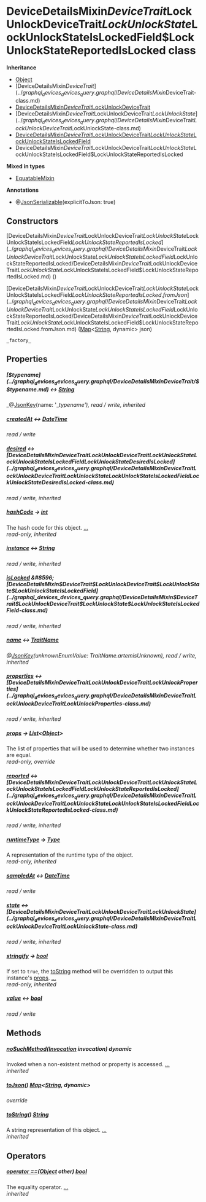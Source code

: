 


# DeviceDetailsMixin$DeviceTrait$LockUnlockDeviceTrait$LockUnlockState$LockUnlockStateIsLockedField$LockUnlockStateReportedIsLocked class











**Inheritance**

- [Object](https://api.flutter.dev/flutter/dart-core/Object-class.html)
- [DeviceDetailsMixin$DeviceTrait](../graphql_devices_devices_query.graphql/DeviceDetailsMixin$DeviceTrait-class.md)
- [DeviceDetailsMixin$DeviceTrait$LockUnlockDeviceTrait](../graphql_devices_devices_query.graphql/DeviceDetailsMixin$DeviceTrait$LockUnlockDeviceTrait-class.md)
- [DeviceDetailsMixin$DeviceTrait$LockUnlockDeviceTrait$LockUnlockState](../graphql_devices_devices_query.graphql/DeviceDetailsMixin$DeviceTrait$LockUnlockDeviceTrait$LockUnlockState-class.md)
- [DeviceDetailsMixin$DeviceTrait$LockUnlockDeviceTrait$LockUnlockState$LockUnlockStateIsLockedField](../graphql_devices_devices_query.graphql/DeviceDetailsMixin$DeviceTrait$LockUnlockDeviceTrait$LockUnlockState$LockUnlockStateIsLockedField-class.md)
- DeviceDetailsMixin$DeviceTrait$LockUnlockDeviceTrait$LockUnlockState$LockUnlockStateIsLockedField$LockUnlockStateReportedIsLocked


**Mixed in types**

- [EquatableMixin](https://pub.dev/documentation/equatable/1.2.6/equatable/EquatableMixin-mixin.html)



**Annotations**

- @[JsonSerializable](https://pub.dev/documentation/json_annotation/3.1.1/json_annotation/JsonSerializable-class.html)(explicitToJson: true)

## Constructors

[DeviceDetailsMixin$DeviceTrait$LockUnlockDeviceTrait$LockUnlockState$LockUnlockStateIsLockedField$LockUnlockStateReportedIsLocked](../graphql_devices_devices_query.graphql/DeviceDetailsMixin$DeviceTrait$LockUnlockDeviceTrait$LockUnlockState$LockUnlockStateIsLockedField$LockUnlockStateReportedIsLocked/DeviceDetailsMixin$DeviceTrait$LockUnlockDeviceTrait$LockUnlockState$LockUnlockStateIsLockedField$LockUnlockStateReportedIsLocked.md) ()

    

[DeviceDetailsMixin$DeviceTrait$LockUnlockDeviceTrait$LockUnlockState$LockUnlockStateIsLockedField$LockUnlockStateReportedIsLocked.fromJson](../graphql_devices_devices_query.graphql/DeviceDetailsMixin$DeviceTrait$LockUnlockDeviceTrait$LockUnlockState$LockUnlockStateIsLockedField$LockUnlockStateReportedIsLocked/DeviceDetailsMixin$DeviceTrait$LockUnlockDeviceTrait$LockUnlockState$LockUnlockStateIsLockedField$LockUnlockStateReportedIsLocked.fromJson.md) ([Map](https://api.flutter.dev/flutter/dart-core/Map-class.html)&lt;[String](https://api.flutter.dev/flutter/dart-core/String-class.html), dynamic> json)

    _factory_


## Properties

##### [$$typename](../graphql_devices_devices_query.graphql/DeviceDetailsMixin$DeviceTrait/$$typename.md) &#8596; [String](https://api.flutter.dev/flutter/dart-core/String-class.html)



   
_@[JsonKey](https://pub.dev/documentation/json_annotation/3.1.1/json_annotation/JsonKey-class.html)(name: &#39;__typename&#39;), read / write, inherited_



##### [createdAt](../graphql_devices_devices_query.graphql/DeviceDetailsMixin$DeviceTrait$LockUnlockDeviceTrait$LockUnlockState$LockUnlockStateIsLockedField$LockUnlockStateReportedIsLocked/createdAt.md) &#8596; [DateTime](https://api.flutter.dev/flutter/dart-core/DateTime-class.html)



   
_read / write_



##### [desired](../graphql_devices_devices_query.graphql/DeviceDetailsMixin$DeviceTrait$LockUnlockDeviceTrait$LockUnlockState$LockUnlockStateIsLockedField/desired.md) &#8596; [DeviceDetailsMixin$DeviceTrait$LockUnlockDeviceTrait$LockUnlockState$LockUnlockStateIsLockedField$LockUnlockStateDesiredIsLocked](../graphql_devices_devices_query.graphql/DeviceDetailsMixin$DeviceTrait$LockUnlockDeviceTrait$LockUnlockState$LockUnlockStateIsLockedField$LockUnlockStateDesiredIsLocked-class.md)



   
_read / write, inherited_



##### [hashCode](https://pub.dev/documentation/equatable/1.2.6/equatable/EquatableMixin/hashCode.html) &#8594; [int](https://api.flutter.dev/flutter/dart-core/int-class.html)



The hash code for this object. [...](https://pub.dev/documentation/equatable/1.2.6/equatable/EquatableMixin/hashCode.html)  
_read-only, inherited_



##### [instance](../graphql_devices_devices_query.graphql/DeviceDetailsMixin$DeviceTrait/instance.md) &#8596; [String](https://api.flutter.dev/flutter/dart-core/String-class.html)



   
_read / write, inherited_



##### [isLocked](../graphql_devices_devices_query.graphql/DeviceDetailsMixin$DeviceTrait$LockUnlockDeviceTrait$LockUnlockState/isLocked.md) &#8596; [DeviceDetailsMixin$DeviceTrait$LockUnlockDeviceTrait$LockUnlockState$LockUnlockStateIsLockedField](../graphql_devices_devices_query.graphql/DeviceDetailsMixin$DeviceTrait$LockUnlockDeviceTrait$LockUnlockState$LockUnlockStateIsLockedField-class.md)



   
_read / write, inherited_



##### [name](../graphql_devices_devices_query.graphql/DeviceDetailsMixin$DeviceTrait/name.md) &#8596; [TraitName](../graphql_devices_devices_query.graphql/TraitName-class.md)



   
_@[JsonKey](https://pub.dev/documentation/json_annotation/3.1.1/json_annotation/JsonKey-class.html)(unknownEnumValue: TraitName.artemisUnknown), read / write, inherited_



##### [properties](../graphql_devices_devices_query.graphql/DeviceDetailsMixin$DeviceTrait$LockUnlockDeviceTrait/properties.md) &#8596; [DeviceDetailsMixin$DeviceTrait$LockUnlockDeviceTrait$LockUnlockProperties](../graphql_devices_devices_query.graphql/DeviceDetailsMixin$DeviceTrait$LockUnlockDeviceTrait$LockUnlockProperties-class.md)



   
_read / write, inherited_



##### [props](../graphql_devices_devices_query.graphql/DeviceDetailsMixin$DeviceTrait$LockUnlockDeviceTrait$LockUnlockState$LockUnlockStateIsLockedField$LockUnlockStateReportedIsLocked/props.md) &#8594; [List](https://api.flutter.dev/flutter/dart-core/List-class.html)&lt;[Object](https://api.flutter.dev/flutter/dart-core/Object-class.html)>



The list of properties that will be used to determine whether
two instances are equal.   
_read-only, override_



##### [reported](../graphql_devices_devices_query.graphql/DeviceDetailsMixin$DeviceTrait$LockUnlockDeviceTrait$LockUnlockState$LockUnlockStateIsLockedField/reported.md) &#8596; [DeviceDetailsMixin$DeviceTrait$LockUnlockDeviceTrait$LockUnlockState$LockUnlockStateIsLockedField$LockUnlockStateReportedIsLocked](../graphql_devices_devices_query.graphql/DeviceDetailsMixin$DeviceTrait$LockUnlockDeviceTrait$LockUnlockState$LockUnlockStateIsLockedField$LockUnlockStateReportedIsLocked-class.md)



   
_read / write, inherited_



##### [runtimeType](https://api.flutter.dev/flutter/dart-core/Object/runtimeType.html) &#8594; [Type](https://api.flutter.dev/flutter/dart-core/Type-class.html)



A representation of the runtime type of the object.   
_read-only, inherited_



##### [sampledAt](../graphql_devices_devices_query.graphql/DeviceDetailsMixin$DeviceTrait$LockUnlockDeviceTrait$LockUnlockState$LockUnlockStateIsLockedField$LockUnlockStateReportedIsLocked/sampledAt.md) &#8596; [DateTime](https://api.flutter.dev/flutter/dart-core/DateTime-class.html)



   
_read / write_



##### [state](../graphql_devices_devices_query.graphql/DeviceDetailsMixin$DeviceTrait$LockUnlockDeviceTrait/state.md) &#8596; [DeviceDetailsMixin$DeviceTrait$LockUnlockDeviceTrait$LockUnlockState](../graphql_devices_devices_query.graphql/DeviceDetailsMixin$DeviceTrait$LockUnlockDeviceTrait$LockUnlockState-class.md)



   
_read / write, inherited_



##### [stringify](https://pub.dev/documentation/equatable/1.2.6/equatable/EquatableMixin/stringify.html) &#8594; [bool](https://api.flutter.dev/flutter/dart-core/bool-class.html)



If set to <code>true</code>, the <a href="https://pub.dev/documentation/equatable/1.2.6/equatable/EquatableMixin/toString.html">toString</a> method will be overridden to output
this instance's <a href="../graphql_devices_devices_query.graphql/DeviceDetailsMixin$DeviceTrait$LockUnlockDeviceTrait$LockUnlockState$LockUnlockStateIsLockedField$LockUnlockStateReportedIsLocked/props.md">props</a>. [...](https://pub.dev/documentation/equatable/1.2.6/equatable/EquatableMixin/stringify.html)  
_read-only, inherited_



##### [value](../graphql_devices_devices_query.graphql/DeviceDetailsMixin$DeviceTrait$LockUnlockDeviceTrait$LockUnlockState$LockUnlockStateIsLockedField$LockUnlockStateReportedIsLocked/value.md) &#8596; [bool](https://api.flutter.dev/flutter/dart-core/bool-class.html)



   
_read / write_




## Methods

##### [noSuchMethod](https://api.flutter.dev/flutter/dart-core/Object/noSuchMethod.html)([Invocation](https://api.flutter.dev/flutter/dart-core/Invocation-class.html) invocation) dynamic



Invoked when a non-existent method or property is accessed. [...](https://api.flutter.dev/flutter/dart-core/Object/noSuchMethod.html)  
_inherited_



##### [toJson](../graphql_devices_devices_query.graphql/DeviceDetailsMixin$DeviceTrait$LockUnlockDeviceTrait$LockUnlockState$LockUnlockStateIsLockedField$LockUnlockStateReportedIsLocked/toJson.md)() [Map](https://api.flutter.dev/flutter/dart-core/Map-class.html)&lt;[String](https://api.flutter.dev/flutter/dart-core/String-class.html), dynamic>



   
_override_



##### [toString](https://pub.dev/documentation/equatable/1.2.6/equatable/EquatableMixin/toString.html)() [String](https://api.flutter.dev/flutter/dart-core/String-class.html)



A string representation of this object. [...](https://pub.dev/documentation/equatable/1.2.6/equatable/EquatableMixin/toString.html)  
_inherited_




## Operators

##### [operator ==](https://pub.dev/documentation/equatable/1.2.6/equatable/EquatableMixin/operator_equals.html)([Object](https://api.flutter.dev/flutter/dart-core/Object-class.html) other) [bool](https://api.flutter.dev/flutter/dart-core/bool-class.html)



The equality operator. [...](https://pub.dev/documentation/equatable/1.2.6/equatable/EquatableMixin/operator_equals.html)  
_inherited_











